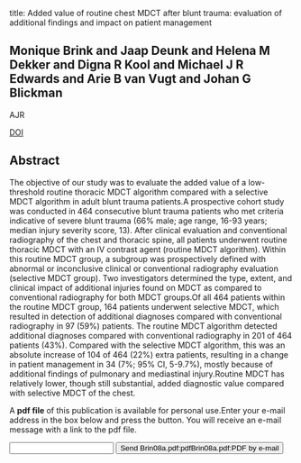 title: Added value of routine chest MDCT after blunt trauma: evaluation of additional findings and impact on patient management

## Monique Brink and Jaap Deunk and Helena M Dekker and Digna R Kool and Michael J R Edwards and Arie B van Vugt and Johan G Blickman
AJR

<a href="https://doi.org/10.2214/AJR.07.3277">DOI</a>

## Abstract
The objective of our study was to evaluate the added value of a low-threshold routine thoracic MDCT algorithm compared with a selective MDCT algorithm in adult blunt trauma patients.A prospective cohort study was conducted in 464 consecutive blunt trauma patients who met criteria indicative of severe blunt trauma (66% male; age range, 16-93 years; median injury severity score, 13). After clinical evaluation and conventional radiography of the chest and thoracic spine, all patients underwent routine thoracic MDCT with an IV contrast agent (routine MDCT algorithm). Within this routine MDCT group, a subgroup was prospectively defined with abnormal or inconclusive clinical or conventional radiography evaluation (selective MDCT group). Two investigators determined the type, extent, and clinical impact of additional injuries found on MDCT as compared to conventional radiography for both MDCT groups.Of all 464 patients within the routine MDCT group, 164 patients underwent selective MDCT, which resulted in detection of additional diagnoses compared with conventional radiography in 97 (59%) patients. The routine MDCT algorithm detected additional diagnoses compared with conventional radiography in 201 of 464 patients (43%). Compared with the selective MDCT algorithm, this was an absolute increase of 104 of 464 (22%) extra patients, resulting in a change in patient management in 34 (7%; 95% CI, 5-9.7%), mostly because of additional findings of pulmonary and mediastinal injury.Routine MDCT has relatively lower, though still substantial, added diagnostic value compared with selective MDCT of the chest.

A <b>pdf file</b> of this publication is available for personal use.Enter your e-mail address in the box below and press the button. You will receive an e-mail message with a link to the pdf file.
<form action="sender.php">  <input type="text" name="email">  <input type="submit" value="Send Brin08a.pdf:pdfBrin08a.pdf:PDF by e-mail"></form>